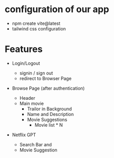 # configuration of our app
  - npm create vite@latest
  - tailwind css configuration


# Features
  - Login/Logout
     - signin / sign out
     - redirect to Browser Page
  - Browse Page (after authentication)
     - Header
     - Main movie
        - Trailor in Background
        - Name and Description
        - Movie Suggestions 
            - Movie list * N


  - Netflix GPT 
    - Search Bar and 
    - Movie Suggestion           